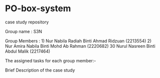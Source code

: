 # PO-box-system

case study repository

Group name    : S3N

Group Members : 1) Nur Nabila Radiah Binti Ahmad Ridzuan (2213554)
                2) Nur Amira Nabila Binti Mohd Ab Rahman (2220682)
                30 Nurul Nasreen Binti Abdul Malik (2217464)

The assigned tasks for each group member:-



 Brief Description of the case study
